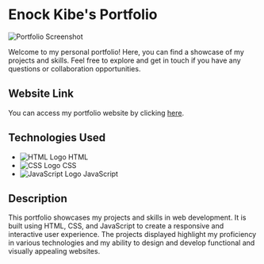 # Enock Kibe's Portfolio

![Portfolio Screenshot](https://kifee.netlify.app/)

Welcome to my personal portfolio! Here, you can find a showcase of my projects and skills. Feel free to explore and get in touch if you have any questions or collaboration opportunities.

## Website Link

You can access my portfolio website by clicking [here](https://idyllic-syrniki-0fc69c.netlify.app/).

## Technologies Used

- ![HTML Logo](https://img.icons8.com/color/48/000000/html-5--v1.png) HTML
- ![CSS Logo](https://img.icons8.com/color/48/000000/css3.png) CSS
- ![JavaScript Logo](https://img.icons8.com/color/48/000000/javascript--v1.png) JavaScript

## Description

This portfolio showcases my projects and skills in web development. It is built using HTML, CSS, and JavaScript to create a responsive and interactive user experience. The projects displayed highlight my proficiency in various technologies and my ability to design and develop functional and visually appealing websites.

